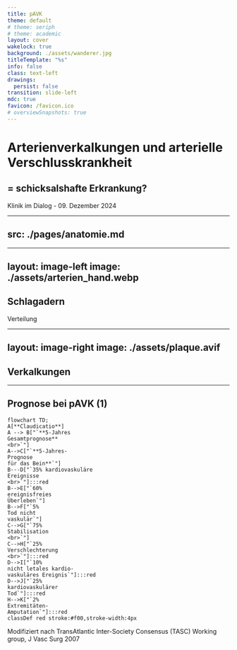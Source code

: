 ```yaml
---
title: pAVK
theme: default
# theme: seriph
# theme: academic
layout: cover
wakelock: true
background: ./assets/wanderer.jpg
titleTemplate: "%s"
info: false
class: text-left
drawings:
  persist: false
transition: slide-left
mdc: true
favicon: /favicon.ico
# overviewSnapshots: true
---
```


# Arterienverkalkungen und arterielle Verschlusskrankheit

## = schicksalshafte Erkrankung?

<div class="abs-bl m-6">
Klinik im Dialog - 09. Dezember 2024
</div>

---
src: ./pages/anatomie.md
---

---
layout: image-left
image: ./assets/arterien_hand.webp
---

## Schlagadern

Verteilung

<!--
<img src="./assets/arterien_fuss.jpg" class="abs-tr" width=50%>
-->

---
layout: image-right
image: ./assets/plaque.avif
---

## Verkalkungen

---

## Prognose bei pAVK (1)

```mermaid {theme: 'neutral', scale: 0.6}
flowchart TD;
A[**Claudicatio**]
A --> B["`**5-Jahres
Gesamtprognose**
<br>`"]
A-->C["`**5-Jahres-
Prognose
für das Bein**`"]
B---D["`35% kardiovaskuläre
Ereignisse
<br>`"]:::red
B-->E["`60%
ereignisfreies
Überleben`"]
B-->F["`5%
Tod nicht
vaskulär`"]
C-->G["`75%
Stabilisation
<br>`"]
C-->H["`25%
Verschlechterung
<br>`"]:::red
D-->I["`10%
nicht letales kardio-
vaskuläres Ereignis`"]:::red
D-->J["`25%
kardiovaskulärer
Tod`"]:::red
H-->K["`2%
Extremitäten-
Amputation`"]:::red
classDef red stroke:#f00,stroke-width:4px
```

Modifiziert nach TransAtlantic Inter-Society Consensus (TASC) Working group, J Vasc Surg 2007
